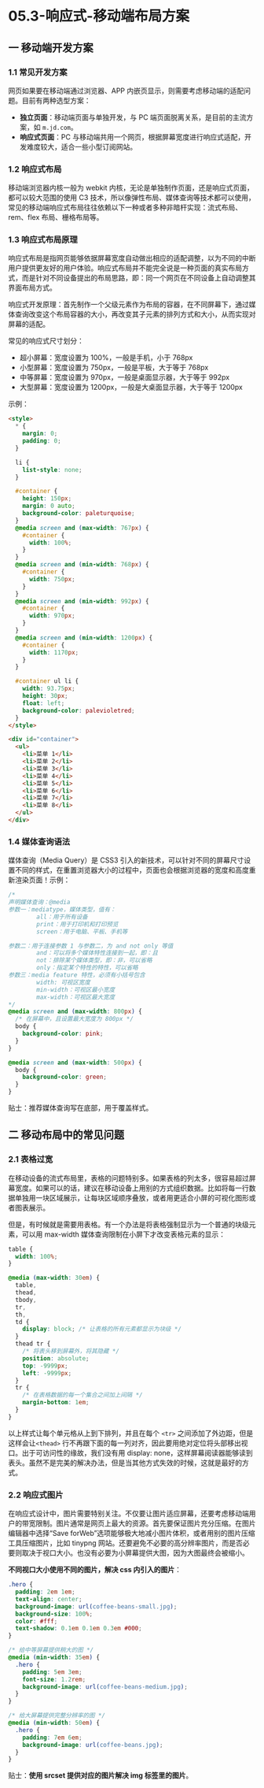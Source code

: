 # 05.3-响应式-移动端布局方案

## 一 移动端开发方案

### 1.1 常见开发方案

网页如果要在移动端通过浏览器、APP 内嵌页显示，则需要考虑移动端的适配问题。目前有两种选型方案：

- **独立页面**：移动端页面与单独开发，与 PC 端页面脱离关系，是目前的主流方案，如 `m.jd.com`。
- **响应式页面**：PC 与移动端共用一个网页，根据屏幕宽度进行响应式适配，开发难度较大，适合一些小型订阅网站。

### 1.2 响应式布局

移动端浏览器内核一般为 webkit 内核，无论是单独制作页面，还是响应式页面，都可以较大范围的使用 C3 技术，所以像弹性布局、媒体查询等技术都可以使用，常见的移动端响应式布局往往依赖以下一种或者多种非暗杆实现：流式布局、rem、flex 布局、栅格布局等。

### 1.3 响应式布局原理

响应式布局是指网页能够依据屏幕宽度自动做出相应的适配调整，以为不同的中断用户提供更友好的用户体验。响应式布局并不能完全说是一种页面的真实布局方式，而是针对不同设备提出的布局思路，即：同一个网页在不同设备上自动调整其界面布局方式。

响应式开发原理：首先制作一个父级元素作为布局的容器，在不同屏幕下，通过媒体查询改变这个布局容器的大小，再改变其子元素的排列方式和大小，从而实现对屏幕的适配。

常见的响应式尺寸划分：

- 超小屏幕：宽度设置为 100%，一般是手机，小于 768px
- 小型屏幕：宽度设置为 750px，一般是平板，大于等于 768px
- 中等屏幕：宽度设置为 970px，一般是桌面显示器，大于等于 992px
- 大型屏幕：宽度设置为 1200px，一般是大桌面显示器，大于等于 1200px

示例：

```html
<style>
  * {
    margin: 0;
    padding: 0;
  }

  li {
    list-style: none;
  }

  #container {
    height: 150px;
    margin: 0 auto;
    background-color: paleturquoise;
  }
  @media screen and (max-width: 767px) {
    #container {
      width: 100%;
    }
  }
  @media screen and (min-width: 768px) {
    #container {
      width: 750px;
    }
  }
  @media screen and (min-width: 992px) {
    #container {
      width: 970px;
    }
  }
  @media screen and (min-width: 1200px) {
    #container {
      width: 1170px;
    }
  }

  #container ul li {
    width: 93.75px;
    height: 30px;
    float: left;
    background-color: palevioletred;
  }
</style>

<div id="container">
  <ul>
    <li>菜单 1</li>
    <li>菜单 2</li>
    <li>菜单 3</li>
    <li>菜单 4</li>
    <li>菜单 5</li>
    <li>菜单 6</li>
    <li>菜单 7</li>
    <li>菜单 8</li>
  </ul>
</div>
```

### 1.4 媒体查询语法

媒体查询（Media Query）是 CSS3 引入的新技术，可以针对不同的屏幕尺寸设置不同的样式，在重置浏览器大小的过程中，页面也会根据浏览器的宽度和高度重新渲染页面！示例：

```css
/*
声明媒体查询：@media
参数一：mediatype，媒体类型，值有：
        all：用于所有设备
        print：用于打印机和打印预览
        screen：用于电脑、平板、手机等

参数二：用于连接参数 1 与参数二，为 and not only 等值
        and：可以将多个媒体特性连接到一起，即：且
        not：排除某个媒体类型，即：非，可以省略
        only：指定某个特性的特性，可以省略
参数三：media feature 特性，必须有小括号包含
        width: 可视区宽度
        min-width：可视区最小宽度
        max-width：可视区最大宽度
*/
@media screen and (max-width: 800px) {
  /* 在屏幕中，且设置最大宽度为 800px */
  body {
    background-color: pink;
  }
}

@media screen and (max-width: 500px) {
  body {
    background-color: green;
  }
}
```

贴士：推荐媒体查询写在底部，用于覆盖样式。

## 二 移动布局中的常见问题

### 2.1 表格过宽

在移动设备的流式布局里，表格的问题特别多。如果表格的列太多，很容易超过屏幕宽度。如果可以的话，建议在移动设备上用别的方式组织数据。比如将每一行数据单独用一块区域展示，让每块区域顺序叠放，或者用更适合小屏的可视化图形或者图表展示。

但是，有时候就是需要用表格。有一个办法是将表格强制显示为一个普通的块级元素，可以用 max-width 媒体查询限制在小屏下才改变表格元素的显示：

```css
table {
  width: 100%;
}

@media (max-width: 30em) {
  table,
  thead,
  tbody,
  tr,
  th,
  td {
    display: block; /* 让表格的所有元素都显示为块级 */
  }
  thead tr {
    /* 将表头移到屏幕外，将其隐藏 */
    position: absolute;
    top: -9999px;
    left: -9999px;
  }
  tr {
    /* 在表格数据的每一个集合之间加上间隔 */
    margin-bottom: 1em;
  }
}
```

以上样式让每个单元格从上到下排列，并且在每个 `<tr>` 之间添加了外边距，但是这样会让`<thead>` 行不再跟下面的每一列对齐，因此要用绝对定位将头部移出视口。出于可访问性的缘故，我们没有用 display: none，这样屏幕阅读器能够读到表头。虽然不是完美的解决办法，但是当其他方式失效的时候，这就是最好的方式。

### 2.2 响应式图片

在响应式设计中，图片需要特别关注。不仅要让图片适应屏幕，还要考虑移动端用户的带宽限制。图片通常是网页上最大的资源。首先要保证图片充分压缩。在图片编辑器中选择“Save forWeb”选项能够极大地减小图片体积，或者用别的图片压缩工具压缩图片，比如 tinypng 网站。还要避免不必要的高分辨率图片，而是否必要则取决于视口大小。也没有必要为小屏幕提供大图，因为大图最终会被缩小。

**不同视口大小使用不同的图片，解决 css 内引入的图片**：

```css
.hero {
  padding: 2em 1em;
  text-align: center;
  background-image: url(coffee-beans-small.jpg);
  background-size: 100%;
  color: #fff;
  text-shadow: 0.1em 0.1em 0.3em #000;
}

/* 给中等屏幕提供稍大的图 */
@media (min-width: 35em) {
  .hero {
    padding: 5em 3em;
    font-size: 1.2rem;
    background-image: url(coffee-beans-medium.jpg);
  }
}

/* 给大屏幕提供完整分辨率的图 */
@media (min-width: 50em) {
  .hero {
    padding: 7em 6em;
    background-image: url(coffee-beans.jpg);
  }
}
```

贴士：**使用 srcset 提供对应的图片解决 img 标签里的图片**。
